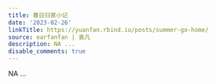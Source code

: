 ```yaml
---
title: 春日归家小记
date: '2023-02-26'
linkTitle: https://yuanfan.rbind.io/posts/summer-go-home/
source: earfanfan | 袁凡
description: NA ...
disable_comments: true
---
```

NA ...